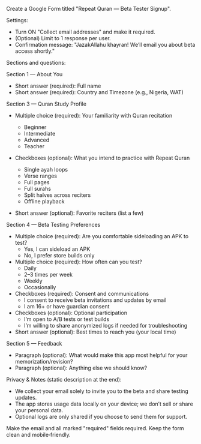 Create a Google Form titled "Repeat Quran — Beta Tester Signup".

Settings:
- Turn ON "Collect email addresses" and make it required.
- (Optional) Limit to 1 response per user.
- Confirmation message: "JazakAllahu khayran! We’ll email you about beta access shortly."

Sections and questions:

Section 1 — About You
- Short answer (required): Full name
- Short answer (required): Country and Timezone (e.g., Nigeria, WAT)

Section 3 — Quran Study Profile
- Multiple choice (required): Your familiarity with Quran recitation
  - Beginner
  - Intermediate
  - Advanced
  - Teacher

- Checkboxes (optional): What you intend to practice with Repeat Quran
  - Single ayah loops
  - Verse ranges
  - Full pages
  - Full surahs
  - Split halves across reciters
  - Offline playback
- Short answer (optional): Favorite reciters (list a few)

Section 4 — Beta Testing Preferences
- Multiple choice (required): Are you comfortable sideloading an APK to test?
  - Yes, I can sideload an APK
  - No, I prefer store builds only
- Multiple choice (required): How often can you test?
  - Daily
  - 2–3 times per week
  - Weekly
  - Occasionally
- Checkboxes (required): Consent and communications
  - I consent to receive beta invitations and updates by email
  - I am 16+ or have guardian consent
- Checkboxes (optional): Optional participation
  - I’m open to A/B tests or test builds
  - I’m willing to share anonymized logs if needed for troubleshooting
- Short answer (optional): Best times to reach you (your local time)

Section 5 — Feedback
- Paragraph (optional): What would make this app most helpful for your memorization/revision?
- Paragraph (optional): Anything else we should know?

Privacy & Notes (static description at the end):
- We collect your email solely to invite you to the beta and share testing updates.
- The app stores usage data locally on your device; we don’t sell or share your personal data.
- Optional logs are only shared if you choose to send them for support.

Make the email and all marked "required" fields required. Keep the form clean and mobile‑friendly.
